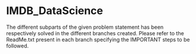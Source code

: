 # IMDB_DataScience

The different subparts of the given problem statement has been respectively solved in the different branches created.
Please refer to the ReadMe.txt present in each branch specifying the IMPORTANT steps to be followed.
